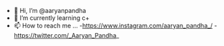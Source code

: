 - 👋 Hi, I’m @aaryanpandha
- 🌱 I’m currently learning c+
- 📫 How to reach me ...
-https://www.instagram.com/aaryan_pandha_/
-https://twitter.com/_Aaryan_Pandha_
<!---
aaryanpandha/aaryanpandha is a ✨ special ✨ repository because its `README.md` (this file) appears on your GitHub profile.
You can click the Preview link to take a look at your changes.
--->
